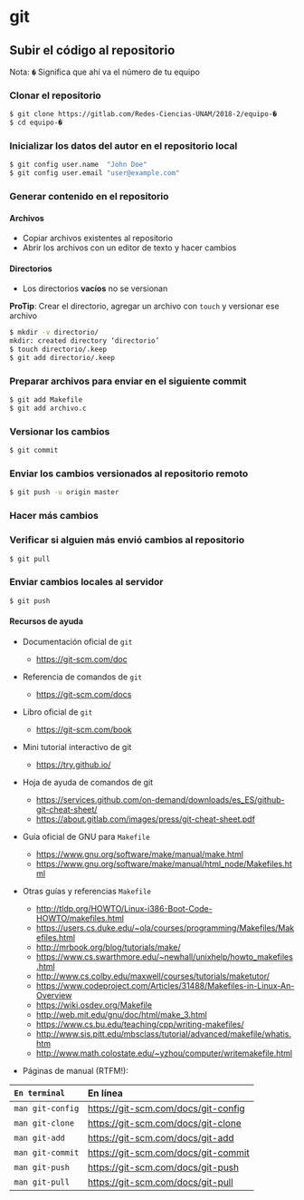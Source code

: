 # git

## Subir el código al repositorio

Nota: `�` Significa que ahí va el número de tu equipo

### Clonar el repositorio

```sh
$ git clone https://gitlab.com/Redes-Ciencias-UNAM/2018-2/equipo-�
$ cd equipo-�
```
### Inicializar los datos del autor en el repositorio local

```sh
$ git config user.name  "John Doe"
$ git config user.email "user@example.com"
```

### Generar contenido en el repositorio

#### Archivos

+ Copiar archivos existentes al repositorio
+ Abrir los archivos con un editor de texto y hacer cambios

#### Directorios

+ Los directorios **vacíos** no se versionan

**ProTip**: Crear el directorio, agregar un archivo con `touch` y versionar ese archivo

```sh
$ mkdir -v directorio/
mkdir: created directory ‘directorio’
$ touch directorio/.keep
$ git add directorio/.keep
```

### Preparar archivos para enviar en el siguiente commit

```sh
$ git add Makefile
$ git add archivo.c
```

### Versionar los cambios

```sh
$ git commit
```

### Enviar los cambios versionados al repositorio remoto

```sh
$ git push -u origin master
```

### Hacer más cambios

### Verificar si alguien más envió cambios al repositorio

```sh
$ git pull
```

### Enviar cambios locales al servidor

```sh
$ git push
```

#### Recursos de ayuda

+ Documentación oficial de `git`

    * <https://git-scm.com/doc>

+ Referencia de comandos de `git`

    * <https://git-scm.com/docs>

+ Libro oficial de `git`

    * <https://git-scm.com/book>

+ Mini tutorial interactivo de git

    * <https://try.github.io/>

+ Hoja de ayuda de comandos de git

    * <https://services.github.com/on-demand/downloads/es_ES/github-git-cheat-sheet/>
    * <https://about.gitlab.com/images/press/git-cheat-sheet.pdf>

+ Guía oficial de GNU para `Makefile`

    * <https://www.gnu.org/software/make/manual/make.html>
    * <https://www.gnu.org/software/make/manual/html_node/Makefiles.html>

+ Otras guías y referencias `Makefile`

    * <http://tldp.org/HOWTO/Linux-i386-Boot-Code-HOWTO/makefiles.html>
    * <https://users.cs.duke.edu/~ola/courses/programming/Makefiles/Makefiles.html>
    * <http://mrbook.org/blog/tutorials/make/>
    * <https://www.cs.swarthmore.edu/~newhall/unixhelp/howto_makefiles.html>
    * <http://www.cs.colby.edu/maxwell/courses/tutorials/maketutor/>
    * <https://www.codeproject.com/Articles/31488/Makefiles-in-Linux-An-Overview>
    * <https://wiki.osdev.org/Makefile>
    * <http://web.mit.edu/gnu/doc/html/make_3.html>
    * <https://www.cs.bu.edu/teaching/cpp/writing-makefiles/>
    * <http://www.sis.pitt.edu/mbsclass/tutorial/advanced/makefile/whatis.htm>
    * <http://www.math.colostate.edu/~yzhou/computer/writemakefile.html>

+ Páginas de manual (RTFM!):

| `En terminal`		| En línea |
|:----------------------|:---------|
| `man git-config`	| <https://git-scm.com/docs/git-config> |
| `man git-clone`	| <https://git-scm.com/docs/git-clone> |
| `man git-add`		| <https://git-scm.com/docs/git-add> |
| `man git-commit`	| <https://git-scm.com/docs/git-commit> |
| `man git-push`	| <https://git-scm.com/docs/git-push> |
| `man git-pull`	| <https://git-scm.com/docs/git-pull> |


